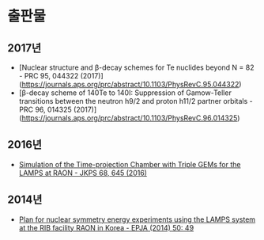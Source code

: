 # 출판물

## 2017년
* [Nuclear structure and β-decay schemes for Te nuclides beyond N = 82 - PRC 95, 044322 (2017)] (https://journals.aps.org/prc/abstract/10.1103/PhysRevC.95.044322)
* [β-decay scheme of 140Te to 140I: Suppression of Gamow-Teller transitions between the neutron h9/2 and proton h11/2 partner orbitals - PRC 96, 014325 (2017)] (https://journals.aps.org/prc/abstract/10.1103/PhysRevC.96.014325)

## 2016년
* [Simulation of the Time-projection Chamber with Triple GEMs for the LAMPS at RAON - JKPS 68, 645 (2016)](https://link.springer.com/article/10.3938/jkps.68.645)

## 2014년
* [Plan for nuclear symmetry energy experiments using the LAMPS system at the RIB facility RAON in Korea - EPJA (2014) 50: 49](https://link.springer.com/article/10.1140/epja/i2014-14049-2)
